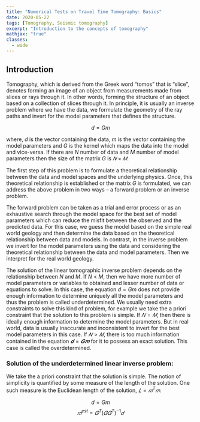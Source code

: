 ```yaml
---
title: "Numerical Tests on Travel Time Tomography: Basics"
date: 2020-05-22
tags: [Tomography, Seismic tomography]
excerpt: "Introduction to the concepts of tomography"
mathjax: "true"
classes:
  - wide
---
```


## Introduction
Tomography, which is derived from the Greek word “tomos” that is “slice”, denotes forming an image of an object from measurements made from slices or rays through it. In other words, forming the structure of an object based on a collection of slices through it.
In principle, it is usually an inverse problem where we have the data, we formulate the geometry of the ray paths and invert for the model parameters that defines the structure.

$$d = Gm$$

where, $d$ is the vector containing the data, $m$ is the vector containing the model
parameters and $G$ is the kernel which maps the data into the model and vice-versa. If there are $N$ number of data and $M$ number of model parameters then the size of the matrix $G$ is $𝑁×𝑀$.

The first step of this problem is to formulate a theoretical relationship between the data and model spaces and the underlying physics. Once, this theoretical relationship is established or the matrix $G$ is formulated, we can address the above problem in two ways – a forward problem or an inverse problem.

The forward problem can be taken as a trial and error process or as an exhaustive search through the model space for the best set of model parameters which can reduce the misfit between the observed and the predicted data. For this case, we guess the model based on the simple real world geology and then determine the data based on the theoretical relationship between data and models. In contrast, in the inverse problem we invert for the model parameters using the data and considering the theoretical relationship between the data and model parameters. Then we interpret for the real world geology.


The solution of the linear tomographic inverse problem depends on the relationship between $N$ and $M$. If $N$ < $M$, then we have more number of model parameters or variables to obtained and lesser number of data or equations to solve. In this case, the equation $d = Gm$ does not provide enough information to determine uniquely all the model parameters and thus the problem is called underdetermined. We usually need extra constraints to solve this kind of problem, for example we take the a priori constraint that the solution to this problem is simple. If $𝑁 = 𝑀$, then there is ideally enough information to determine the model parameters. But in real world, data is usually inaccurate and inconsistent to invert for the best model parameters in this case. If $𝑁 > 𝑀$, there is too much information contained in the equation $𝒅 = 𝑮𝒎$ for it to possess an exact solution. This case is called the overdetermined.

### Solution of the underdetermined linear inverse problem:
We take the a priori constraint that the solution is simple. The notion of simplicity is quantified by some measure of the length of the solution. One such measure is the Euclidean length of the solution, $𝐿 = 𝑚^{T}𝑚$.

$$d = Gm$$
$$𝑚^{est} = 𝐺^T(𝐺𝐺^T)^{-1}𝑑$$